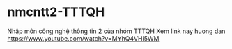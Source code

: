 # nmcntt2-TTTQH
Nhập môn công nghệ thông tin 2 của nhóm TTTQH
Xem link nay huong dan
https://www.youtube.com/watch?v=MYhQ4VHi5WM</p>
